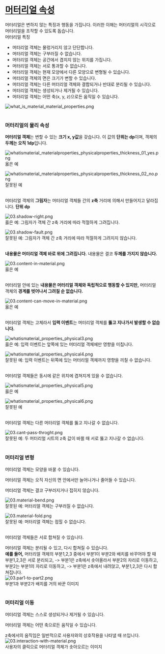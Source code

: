# [머터리얼 속성](https://material.io/guidelines/material-design/material-properties.html)
머터리얼은 변하지 않는 특징과 행동을 가집니다. 이러한 이해는 머터리얼의 시각으로 머터리얼을 조작할 수 있도록 돕습니다.<br>
머터리얼 특징
- 머터리얼 객체는 물렁거리지 않고 단단합니다.
- 머터리얼 객체는 구부러질 수 없습니다.
- 머터리얼 객체는 공간에서 겹치지 않는 위치를 가집니다.
- 머터리얼 객체는 서로 통과할 수 없습니다.
- 머터리얼 객체는 현재 모양에서 다른 모양으로 변형될 수 있습니다.
- 머터리얼 객체의 면은 크기가 변할 수 있습니다.
- 머터리얼 객체는 다른 머터리얼 객체와 결합되거나 반대로 분리될 수 있습니다.
- 머터리얼 객체는 생성되거나 제거될 수 있습니다.
- 머터리얼 객체는 어떤 축(x, y, z)으로든 움직일 수 있습니다.

![what_is_material_material_properties.png](https://storage.googleapis.com/material-design/publish/material_v_11/assets/0B7WCemMG6e0VU1RSV0tORnl5a2M/what_is_material_material_properties.png)
<br>
<br>

### 머터리얼의 물리 속성
**머터리얼 객체**는 변할 수 있는 **크기 x, y값**을 갖습니다. 이 값의 **단위는 dp**이며, 객체의 **두께는 오직 1dp**입니다.
<br>

![whatismaterial_materialproperties_physicalproperties_thickness_01_yes.png](https://storage.googleapis.com/material-design/publish/material_v_11/assets/0B8v7jImPsDi-aTBFT1FDVEstenM/whatismaterial_materialproperties_physicalproperties_thickness_01_yes.png)<br>
옳은 예
<br>

![whatismaterial_materialproperties_physicalproperties_thickness_02_no.png](https://storage.googleapis.com/material-design/publish/material_v_11/assets/0B8v7jImPsDi-Sno0Qy1FY3UtaFk/whatismaterial_materialproperties_physicalproperties_thickness_02_no.png)<br>
잘못된 예
<br>
<br>

머터리얼 객체의 **그림자**는 머터리얼 객체들 간의 **z축** 거리에 의해서 만들어지고 달라집니다. **단위 dp**
<br>

![03.shadow-right.png](https://github.com/bsscco/study-material/blob/master/daily-trans/blob/03.shadow-right.png)<br>
옳은 예: 그림자가 객체 간 z축 거리에 따라 적절하게 그려집니다.
<br>

![03.shadow-fault.png](https://github.com/bsscco/study-material/blob/master/daily-trans/blob/03.shadow-fault.png)<br>
잘못된 예: 그림자가 객체 간 z축 거리에 따라 적절하게 그려지지 않습니다.
<br>
<br>

**내용물은 머터리얼 객체 바로 위에 그려집니다.** 내용물은 결코 **두께를 가지지 않습니다.**
<br>

![03.content-in-material.png](https://github.com/bsscco/study-material/blob/master/daily-trans/blob/03.content-in-material.png)<br>
옳은 예
<br>
<br>

머터리얼 안에 있는 **내용물은 머터리얼 객체와 독립적으로 행동할 수 있지만,** 머터리얼 객체의 **경계를 벗어나서 그려질 순 없습니다.**
<br>

![03.content-can-move-in-material.png](https://github.com/bsscco/study-material/blob/master/daily-trans/blob/03.content-can-move-in-material.png)<br>
옳은 예
<br>
<br>

머터리얼 객체는 고체라서 **입력 이벤트**는 머터리얼 객체를 **뚫고 지나가서 발생할 수 없습니다.**
<br>

![whatismaterial_properties_physical3.png](https://storage.googleapis.com/material-design/publish/material_v_11/assets/0B0iWdZjcphyMeTJkV0N5by1vTXc/whatismaterial_properties_physical3.png)<br>
옳은 예: 입력 이벤트는 앞쪽에 있는 머터리얼 객체에만 영향을 미칩니다.
<br>

![whatismaterial_properties_physical4.png](https://storage.googleapis.com/material-design/publish/material_v_11/assets/0B0iWdZjcphyMbV9BRUdVWFdvdTA/whatismaterial_properties_physical4.png)<br>
잘못된 예: 입력 이벤트는 뒤쪽에 있는 머터리얼 객체까지 영향을 끼칠 수 없습니다.
<br>
<br>

머터리얼 객체들은 동시에 같은 위치에 겹쳐지게 있을 수 없습니다.
<br>

![whatismaterial_properties_physical5.png](https://storage.googleapis.com/material-design/publish/material_v_11/assets/0Bx4BSt6jniD7aVhXV0EtZ29OSU0/whatismaterial_properties_physical5.png)<br>
옳은 예 
<br>

![whatismaterial_properties_physical6.png](https://storage.googleapis.com/material-design/publish/material_v_11/assets/0Bx4BSt6jniD7UFdUMnRKaW5PSXM/whatismaterial_properties_physical6.png)<br>
잘못된 예
<br>
<br>

머터리얼 객체는 다른 머터리얼 객체를 뚫고 지나갈 수 없습니다.
<br>

![03.cant-pass-throght.png](https://github.com/bsscco/study-material/blob/master/daily-trans/blob/03.cant-pass-throght.png)<br>
잘못된 예: 두 머터리얼 시트의 z축 값이 바뀔 때 서로 뚫고 지나갈 수 없습니다.
<br>
<br>

### 머터리얼 변형
머터리얼 객체는 모양을 바꿀 수 있습니다.
<br>

머터리얼 객체는 오직 자신의 면 안에서만 늘어나거나 줄어들 수 있습니다.
<br>

머터리얼 객체는 결코 구부러지거나 접히지 않습니다.
<br>

![03.material-bend.png](https://github.com/bsscco/study-material/blob/master/daily-trans/blob/03.material-bend.png)<br>
잘못된 예: 머터리얼 객체는 구부러질 수 없습니다.
<br>

![03.material-fold.png](https://github.com/bsscco/study-material/blob/master/daily-trans/blob/03.material-fold.png)<br>
잘못된 예: 머터리얼 객체는 접힐 수 없습니다.
<br>
<br>

머터리얼 객체들은 서로 합쳐질 수 있습니다.
<br>

머터리얼 객체는 분리될 수 있고, 다시 합쳐질 수 있습니다.<br>
**예를 들어,** 머터리얼 객체의 부분1,2,3 중에서 부분1이 부분2와 배치를 바꾸어야 할 때 부분1,2,3은 서로 분리되고, -> 부분1은 z축에서 솟아올라서 부분2의 자리로 이동하고, 부분2는 부분1의 자리로 이동하고, -> 부분1은 z축에서 내려앉고, 부분1,2,3은 다시 합쳐집니다.<br>
![03.par1-to-part2.png](https://github.com/bsscco/study-material/blob/master/daily-trans/blob/03.part1-to-part2.png)<br>
부분1과 부분2가 배치를 거의 바꾼 이미지
<br>
<br>

### 머터리얼 이동
머터리얼 객체는 스스로 생성되거나 제거될 수 있습니다.
<br>

머터리얼 객체는 어떤 축으로든 움직일 수 있습니다.
<br>

z축에서의 움직임은 일반적으로 사용자와의 상호작용을 나타낼 때 쓰입니다.<br>
![03.interaction-with-material.png](https://github.com/bsscco/study-material/blob/master/daily-trans/blob/03.interaction-with-material.png)<br>
사용자의 클릭으로 머터리얼 객체가 솟아오르는 이미지
